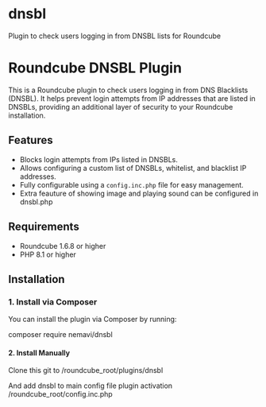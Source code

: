# dnsbl
Plugin to check users logging in from DNSBL lists for Roundcube
# Roundcube DNSBL Plugin

This is a Roundcube plugin to check users logging in from DNS Blacklists (DNSBL). It helps prevent login attempts from IP addresses that are listed in DNSBLs, providing an additional layer of security to your Roundcube installation.

## Features
- Blocks login attempts from IPs listed in DNSBLs.
- Allows configuring a custom list of DNSBLs, whitelist, and blacklist IP addresses.
- Fully configurable using a `config.inc.php` file for easy management.
- Extra feauture of showing image and playing sound can be configured in dnsbl.php
## Requirements
- Roundcube 1.6.8 or higher
- PHP 8.1 or higher

## Installation

### 1. Install via Composer

You can install the plugin via Composer by running:

composer require nemavi/dnsbl

#### 2. Install Manually

Clone this git to /roundcube_root/plugins/dnsbl

And add dnsbl to main config file plugin activation /roundcube_root/config.inc.php

